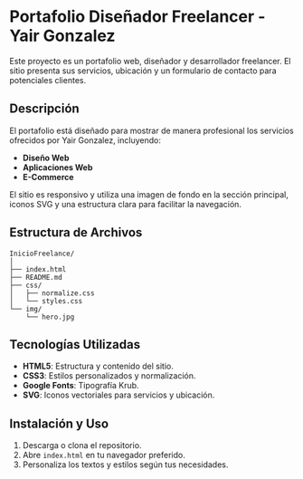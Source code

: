 # Portafolio Diseñador Freelancer - Yair Gonzalez

Este proyecto es un portafolio web, diseñador y desarrollador freelancer. El sitio presenta sus servicios, ubicación y un formulario de contacto para potenciales clientes.

## Descripción

El portafolio está diseñado para mostrar de manera profesional los servicios ofrecidos por Yair Gonzalez, incluyendo:

- **Diseño Web**
- **Aplicaciones Web**
- **E-Commerce**

El sitio es responsivo y utiliza una imagen de fondo en la sección principal, iconos SVG y una estructura clara para facilitar la navegación.

## Estructura de Archivos

```
InicioFreelance/
│
├── index.html
├── README.md
├── css/
│   ├── normalize.css
│   └── styles.css
└── img/
    └── hero.jpg
```

## Tecnologías Utilizadas

- **HTML5**: Estructura y contenido del sitio.
- **CSS3**: Estilos personalizados y normalización.
- **Google Fonts**: Tipografía Krub.
- **SVG**: Iconos vectoriales para servicios y ubicación.

## Instalación y Uso

1. Descarga o clona el repositorio.
2. Abre `index.html` en tu navegador preferido.
3. Personaliza los textos y estilos según tus necesidades.




